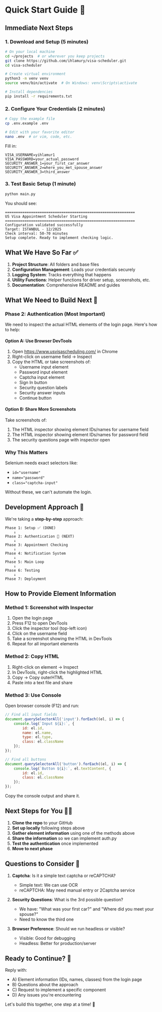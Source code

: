 # Quick Start Guide 🚀

## Immediate Next Steps

### 1. Download and Setup (5 minutes)

```bash
# On your local machine
cd ~/projects  # or wherever you keep projects
git clone https://github.com/ihlamury/visa-scheduler.git
cd visa-scheduler

# Create virtual environment
python3 -m venv venv
source venv/bin/activate  # On Windows: venv\Scripts\activate

# Install dependencies
pip install -r requirements.txt
```

### 2. Configure Your Credentials (2 minutes)

```bash
# Copy the example file
cp .env.example .env

# Edit with your favorite editor
nano .env  # or vim, code, etc.
```

Fill in:
```env
VISA_USERNAME=yihlamur1
VISA_PASSWORD=your_actual_password
SECURITY_ANSWER_1=your_first_car_answer
SECURITY_ANSWER_2=where_you_met_spouse_answer
SECURITY_ANSWER_3=third_answer
```

### 3. Test Basic Setup (1 minute)

```bash
python main.py
```

You should see:
```
============================================================
US Visa Appointment Scheduler Starting
============================================================
Configuration validated successfully
Target: ISTANBUL - 12/2025
Check interval: 50-70 minutes
Setup complete. Ready to implement checking logic.
```

## What We Have So Far ✅

1. **Project Structure**: All folders and base files
2. **Configuration Management**: Loads your credentials securely
3. **Logging System**: Tracks everything that happens
4. **Utility Functions**: Helper functions for driver setup, screenshots, etc.
5. **Documentation**: Comprehensive README and guides

## What We Need to Build Next 🔨

### Phase 2: Authentication (Most Important)

We need to inspect the actual HTML elements of the login page. Here's how to help:

#### Option A: Use Browser DevTools

1. Open https://www.usvisascheduling.com/ in Chrome
2. Right-click on username field → Inspect
3. Copy the HTML or take screenshots of:
   - Username input element
   - Password input element
   - Captcha input element
   - Sign In button
   - Security question labels
   - Security answer inputs
   - Continue button

#### Option B: Share More Screenshots

Take screenshots of:
1. The HTML inspector showing element IDs/names for username field
2. The HTML inspector showing element IDs/names for password field
3. The security questions page with inspector open

### Why This Matters

Selenium needs exact selectors like:
- `id="username"`
- `name="password"`
- `class="captcha-input"`

Without these, we can't automate the login.

## Development Approach 🎯

We're taking a **step-by-step** approach:

```
Phase 1: Setup ✅ (DONE)
    ↓
Phase 2: Authentication 🔨 (NEXT)
    ↓
Phase 3: Appointment Checking
    ↓
Phase 4: Notification System
    ↓
Phase 5: Main Loop
    ↓
Phase 6: Testing
    ↓
Phase 7: Deployment
```

## How to Provide Element Information

### Method 1: Screenshot with Inspector
1. Open the login page
2. Press F12 to open DevTools
3. Click the inspector tool (top-left icon)
4. Click on the username field
5. Take a screenshot showing the HTML in DevTools
6. Repeat for all important elements

### Method 2: Copy HTML
1. Right-click on element → Inspect
2. In DevTools, right-click the highlighted HTML
3. Copy → Copy outerHTML
4. Paste into a text file and share

### Method 3: Use Console
Open browser console (F12) and run:
```javascript
// Find all input fields
document.querySelectorAll('input').forEach((el, i) => {
    console.log(`Input ${i}:`, {
        id: el.id,
        name: el.name,
        type: el.type,
        class: el.className
    });
});

// Find all buttons
document.querySelectorAll('button').forEach((el, i) => {
    console.log(`Button ${i}:`, el.textContent, {
        id: el.id,
        class: el.className
    });
});
```

Copy the console output and share it.

## Next Steps for You 👨‍💻

1. **Clone the repo** to your GitHub
2. **Set up locally** following steps above
3. **Gather element information** using one of the methods above
4. **Share the information** so we can implement auth.py
5. **Test the authentication** once implemented
6. **Move to next phase**

## Questions to Consider 🤔

1. **Captcha**: Is it a simple text captcha or reCAPTCHA?
   - Simple text: We can use OCR
   - reCAPTCHA: May need manual entry or 2Captcha service

2. **Security Questions**: What is the 3rd possible question?
   - We have: "What was your first car?" and "Where did you meet your spouse?"
   - Need to know the third one

3. **Browser Preference**: Should we run headless or visible?
   - Visible: Good for debugging
   - Headless: Better for production/server

## Ready to Continue? 🎯

Reply with:
- A) Element information (IDs, names, classes) from the login page
- B) Questions about the approach
- C) Request to implement a specific component
- D) Any issues you're encountering

Let's build this together, one step at a time! 💪
